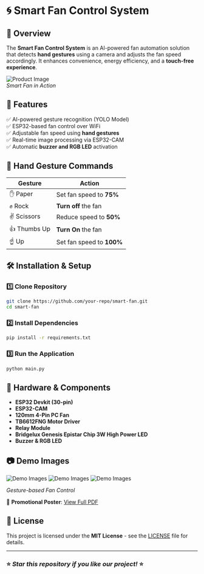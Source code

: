 # 🌀 Smart Fan Control System

## 📌 Overview
The **Smart Fan Control System** is an AI-powered fan automation solution that detects **hand gestures** using a camera and adjusts the fan speed accordingly. It enhances convenience, energy efficiency, and a **touch-free experience**.

![Product Image](images/product.jpg)  
*Smart Fan in Action*

## 🎯 Features
✅ AI-powered gesture recognition (YOLO Model)  
✅ ESP32-based fan control over WiFi  
✅ Adjustable fan speed using **hand gestures**  
✅ Real-time image processing via ESP32-CAM  
✅ Automatic **buzzer and RGB LED** activation  

## 📸 Hand Gesture Commands
| Gesture | Action |
|---------|--------|
| ✋ Paper | Set fan speed to **75%** |
| ✊ Rock | **Turn off** the fan |
| ✌ Scissors | Reduce speed to **50%** |
| 👍 Thumbs Up | **Turn On** the fan |
| ☝ Up | Set fan speed to **100%** |

## 🛠️ Installation & Setup

### 1️⃣ **Clone Repository**
```sh
git clone https://github.com/your-repo/smart-fan.git
cd smart-fan
```

### 2️⃣ **Install Dependencies**
```sh
pip install -r requirements.txt
```

### 3️⃣ **Run the Application**
```sh
python main.py
```

## 🔧 Hardware & Components
- **ESP32 Devkit (30-pin)**
- **ESP32-CAM**
- **120mm 4-Pin PC Fan**
- **TB6612FNG Motor Driver**
- **Relay Module**
- **Bridgelux Genesis Epistar Chip 3W High Power LED**
- **Buzzer & RGB LED**

## 📷 Demo Images
![Demo Images](https://github.com/user-attachments/assets/d88c4de8-ddb1-4dc6-aad7-2714174e7824)
![Demo Images](https://github.com/user-attachments/assets/441752b8-c171-4f8e-a55d-ec43c929a82f)
![Demo Images](https://github.com/user-attachments/assets/54503278-b442-407f-b043-18e0d8134fa2)

*Gesture-based Fan Control*

📌 **Promotional Poster**: [View Full PDF](https://github.com/user-attachments/files/18587981/V_2.pdf)

## 📜 License
This project is licensed under the **MIT License** - see the [LICENSE](LICENSE) file for details.

---
### ⭐ *Star this repository if you like our project!* ⭐
